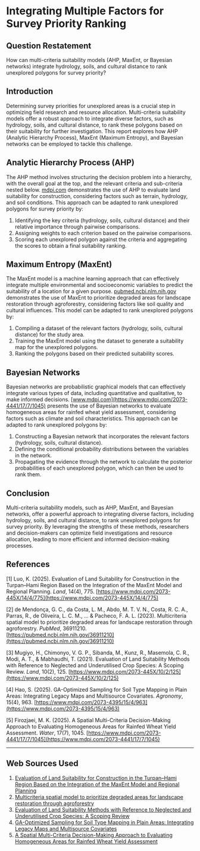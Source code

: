 # Integrating Multiple Factors for Survey Priority Ranking

## Question Restatement
How can multi-criteria suitability models (AHP, MaxEnt, or Bayesian networks) integrate hydrology, soils, and cultural distance to rank unexplored polygons for survey priority?

## Introduction
Determining survey priorities for unexplored areas is a crucial step in optimizing field research and resource allocation. Multi-criteria suitability models offer a robust approach to integrate diverse factors, such as hydrology, soils, and cultural distance, to rank these polygons based on their suitability for further investigation. This report explores how AHP (Analytic Hierarchy Process), MaxEnt (Maximum Entropy), and Bayesian networks can be employed to tackle this challenge.

## Analytic Hierarchy Process (AHP)
The AHP method involves structuring the decision problem into a hierarchy, with the overall goal at the top, and the relevant criteria and sub-criteria nested below. [mdpi.com](https://www.mdpi.com/2073-445X/14/4/775) demonstrates the use of AHP to evaluate land suitability for construction, considering factors such as terrain, hydrology, and soil conditions. This approach can be adapted to rank unexplored polygons for survey priority by:

1. Identifying the key criteria (hydrology, soils, cultural distance) and their relative importance through pairwise comparisons.
2. Assigning weights to each criterion based on the pairwise comparisons.
3. Scoring each unexplored polygon against the criteria and aggregating the scores to obtain a final suitability ranking.

## Maximum Entropy (MaxEnt)
The MaxEnt model is a machine learning approach that can effectively integrate multiple environmental and socioeconomic variables to predict the suitability of a location for a given purpose. [pubmed.ncbi.nlm.nih.gov](https://pubmed.ncbi.nlm.nih.gov/36911210) demonstrates the use of MaxEnt to prioritize degraded areas for landscape restoration through agroforestry, considering factors like soil quality and cultural influences. This model can be adapted to rank unexplored polygons by:

1. Compiling a dataset of the relevant factors (hydrology, soils, cultural distance) for the study area.
2. Training the MaxEnt model using the dataset to generate a suitability map for the unexplored polygons.
3. Ranking the polygons based on their predicted suitability scores.

## Bayesian Networks
Bayesian networks are probabilistic graphical models that can effectively integrate various types of data, including quantitative and qualitative, to make informed decisions. [www.mdpi.com](https://www.mdpi.com/2073-4441/17/7/1045) presents the use of Bayesian networks to evaluate homogeneous areas for rainfed wheat yield assessment, considering factors such as climate and soil characteristics. This approach can be adapted to rank unexplored polygons by:

1. Constructing a Bayesian network that incorporates the relevant factors (hydrology, soils, cultural distance).
2. Defining the conditional probability distributions between the variables in the network.
3. Propagating the evidence through the network to calculate the posterior probabilities of each unexplored polygon, which can then be used to rank them.

## Conclusion
Multi-criteria suitability models, such as AHP, MaxEnt, and Bayesian networks, offer a powerful approach to integrating diverse factors, including hydrology, soils, and cultural distance, to rank unexplored polygons for survey priority. By leveraging the strengths of these methods, researchers and decision-makers can optimize field investigations and resource allocation, leading to more efficient and informed decision-making processes.

## References
[1] Luo, K. (2025). Evaluation of Land Suitability for Construction in the Turpan–Hami Region Based on the Integration of the MaxEnt Model and Regional Planning. *Land*, 14(4), 775. [https://www.mdpi.com/2073-445X/14/4/775](https://www.mdpi.com/2073-445X/14/4/775)

[2] de Mendonça, G. C., da Costa, L. M., Abdo, M. T. V. N., Costa, R. C. A., Parras, R., de Oliveira, L. C. M., ... & Pacheco, F. A. L. (2023). Multicriteria spatial model to prioritize degraded areas for landscape restoration through agroforestry. *PubMed*, 36911210. [https://pubmed.ncbi.nlm.nih.gov/36911210](https://pubmed.ncbi.nlm.nih.gov/36911210)

[3] Mugiyo, H., Chimonyo, V. G. P., Sibanda, M., Kunz, R., Masemola, C. R., Modi, A. T., & Mabhaudhi, T. (2021). Evaluation of Land Suitability Methods with Reference to Neglected and Underutilised Crop Species: A Scoping Review. *Land*, 10(2), 125. [https://www.mdpi.com/2073-445X/10/2/125](https://www.mdpi.com/2073-445X/10/2/125)

[4] Hao, S. (2025). GA-Optimized Sampling for Soil Type Mapping in Plain Areas: Integrating Legacy Maps and Multisource Covariates. *Agronomy*, 15(4), 963. [https://www.mdpi.com/2073-4395/15/4/963](https://www.mdpi.com/2073-4395/15/4/963)

[5] Firozjaei, M. K. (2025). A Spatial Multi-Criteria Decision-Making Approach to Evaluating Homogeneous Areas for Rainfed Wheat Yield Assessment. *Water*, 17(7), 1045. [https://www.mdpi.com/2073-4441/17/7/1045](https://www.mdpi.com/2073-4441/17/7/1045)

---
## Web Sources Used

1. [Evaluation of Land Suitability for Construction in the Turpan–Hami Region Based on the Integration of the MaxEnt Model and Regional Planning](https://www.mdpi.com/2073-445X/14/4/775)
2. [Multicriteria spatial model to prioritize degraded areas for landscape restoration through agroforestry](https://pubmed.ncbi.nlm.nih.gov/36911210)
3. [Evaluation of Land Suitability Methods with Reference to Neglected and Underutilised Crop Species: A Scoping Review](https://www.mdpi.com/2073-445X/10/2/125)
4. [GA-Optimized Sampling for Soil Type Mapping in Plain Areas: Integrating Legacy Maps and Multisource Covariates](https://www.mdpi.com/2073-4395/15/4/963)
5. [A Spatial Multi-Criteria Decision-Making Approach to Evaluating Homogeneous Areas for Rainfed Wheat Yield Assessment](https://www.mdpi.com/2073-4441/17/7/1045)
